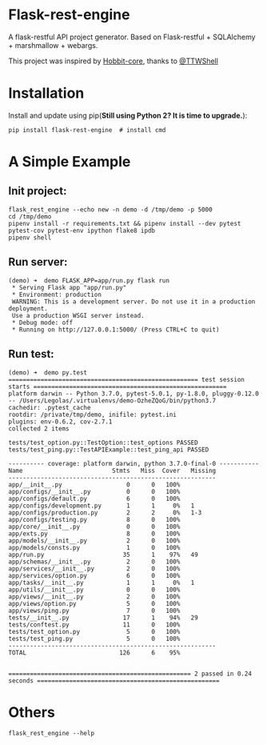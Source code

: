 # Flask-rest-engine

<!-- [![CircleCI](https://circleci.com/gh/TTWShell/Flask-rest-engine.svg?style=svg)](https://circleci.com/gh/TTWShell/Flask-rest-engine)
[![Documentation Status](https://readthedocs.org/projects/Flask-rest-engine/badge/?version=latest)](https://Flask-rest-engine.readthedocs.io/zh/latest/?badge=latest)
[![PyPi-Version](https://img.shields.io/pypi/v/Flask-rest-engine.svg)](https://img.shields.io/pypi/v/Flask-rest-engine.svg)
[![Python-version](https://img.shields.io/pypi/pyversions/Flask-rest-engine.svg)](https://img.shields.io/pypi/pyversions/Flask-rest-engine.svg)
[![codecov](https://codecov.io/gh/TTWShell/Flask-rest-engine/branch/master/graph/badge.svg)](https://codecov.io/gh/TTWShell/Flask-rest-engine)
[![License](https://img.shields.io/:license-mit-blue.svg?style=flat-square)](https://Flask-rest-engine.mit-license.org) -->

A flask-restful API project generator. Based on Flask-restful + SQLAlchemy + marshmallow + webargs.

This project was inspired by [Hobbit-core](https://github.com/TTWShell/hobbit-core), thanks to [@TTWShell](https://github.com/TTWShell)

# Installation

Install and update using pip(**Still using Python 2? It is time to upgrade.**):

    pip install flask-rest-engine  # install cmd

# A Simple Example

## Init project:

    flask_rest_engine --echo new -n demo -d /tmp/demo -p 5000
    cd /tmp/demo
    pipenv install -r requirements.txt && pipenv install --dev pytest pytest-cov pytest-env ipython flake8 ipdb
    pipenv shell

## Run server:

    (demo) ➜  demo FLASK_APP=app/run.py flask run
     * Serving Flask app "app/run.py"
     * Environment: production
     WARNING: This is a development server. Do not use it in a production deployment.
     Use a production WSGI server instead.
     * Debug mode: off
     * Running on http://127.0.0.1:5000/ (Press CTRL+C to quit)

## Run test:

    (demo) ➜  demo py.test
    ===================================================== test session starts ======================================================
    platform darwin -- Python 3.7.0, pytest-5.0.1, py-1.8.0, pluggy-0.12.0 -- /Users/Legolas/.virtualenvs/demo-OzheZQoG/bin/python3.7
    cachedir: .pytest_cache
    rootdir: /private/tmp/demo, inifile: pytest.ini
    plugins: env-0.6.2, cov-2.7.1
    collected 2 items

    tests/test_option.py::TestOption::test_options PASSED
    tests/test_ping.py::TestAPIExample::test_ping_api PASSED

    ---------- coverage: platform darwin, python 3.7.0-final-0 -----------
    Name                         Stmts   Miss  Cover   Missing
    ----------------------------------------------------------
    app/__init__.py                  0      0   100%
    app/configs/__init__.py          0      0   100%
    app/configs/default.py           6      0   100%
    app/configs/development.py       1      1     0%   1
    app/configs/production.py        2      2     0%   1-3
    app/configs/testing.py           8      0   100%
    app/core/__init__.py             0      0   100%
    app/exts.py                      8      0   100%
    app/models/__init__.py           2      0   100%
    app/models/consts.py             1      0   100%
    app/run.py                      35      1    97%   49
    app/schemas/__init__.py          2      0   100%
    app/services/__init__.py         2      0   100%
    app/services/option.py           6      0   100%
    app/tasks/__init__.py            1      1     0%   1
    app/utils/__init__.py            0      0   100%
    app/views/__init__.py            2      0   100%
    app/views/option.py              5      0   100%
    app/views/ping.py                7      0   100%
    tests/__init__.py               17      1    94%   29
    tests/conftest.py               11      0   100%
    tests/test_option.py             5      0   100%
    tests/test_ping.py               5      0   100%
    ----------------------------------------------------------
    TOTAL                          126      6    95%


    =================================================== 2 passed in 0.24 seconds ===================================================

# Others

    flask_rest_engine --help